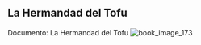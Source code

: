 ## La Hermandad del Tofu
Documento: La Hermandad del Tofu
![book_image_173](https://media.discordapp.net/attachments/1105643336989159555/1105647798067679272/173.jpg)
